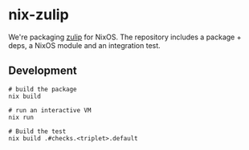 # nix-zulip

We're packaging [zulip](https://github.com/zulip/zulip/) for NixOS. The repository includes a package + deps, a NixOS module and an integration test.

## Development

```console
# build the package
nix build

# run an interactive VM
nix run

# Build the test
nix build .#checks.<triplet>.default
```
